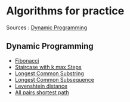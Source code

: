 Algorithms for practice
====


Sources :
[Dynamic Programming](http://math.uaa.alaska.edu/~afkjm/cs351/handouts/dynamic.pdf)


Dynamic Programming
---

  * [Fibonacci](dynamicprogramming/fibonacci.go)
  * [Staircase with k max Steps](dynamicprogramming/staircase.go)
  * [Longest Common Substring](dynamicprogramming/longest-common-substring.go)
  * [Longest Common Subsequence](dynamicprogramming/longest-common-subsequence.go)
  * [Levenshtein distance](dynamicprogramming/levenshtein.go)
  * [All pairs shortest path](dynamicprogramming/all-pair-shortest-path.go)